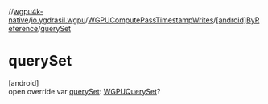 //[wgpu4k-native](../../../../index.md)/[io.ygdrasil.wgpu](../../index.md)/[WGPUComputePassTimestampWrites](../index.md)/[[android]ByReference](index.md)/[querySet](query-set.md)

# querySet

[android]\
open override var [querySet](query-set.md): [WGPUQuerySet](../../-w-g-p-u-query-set/index.md)?